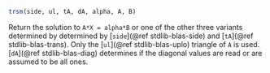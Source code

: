 ```julia
trsm(side, ul, tA, dA, alpha, A, B)
```

Return the solution to `A*X = alpha*B` or one of the other three variants determined by determined by [`side`](@ref stdlib-blas-side) and [`tA`](@ref stdlib-blas-trans). Only the [`ul`](@ref stdlib-blas-uplo) triangle of `A` is used. [`dA`](@ref stdlib-blas-diag) determines if the diagonal values are read or are assumed to be all ones.
